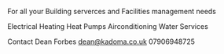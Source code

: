 For all your Building serverces and Facilities management needs 

Electrical
Heating
Heat Pumps
Airconditioning
Water Services


Contact Dean Forbes
 dean@kadoma.co.uk
 07906948725
